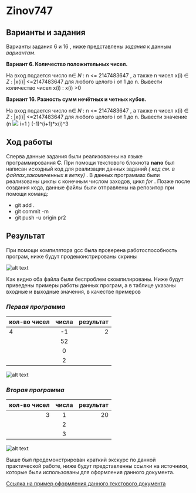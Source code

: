 # Zinov747

## **Варианты и задания**

Варианты задания 6 и 16 , ниже представлены _задания_ к данным *вариантам*.

**Вариант 6. Количество положительных чисел.** 

 На вход подается число n∈ _N_ : n <= 2147483647 , а также n чисел x(i) ∈ _Z_ : |x(i)| <=2147483647 для любого целого i от 1 до n. Вывести количество чисел x(i) : x(i) >0

**Вариант 16. Разность сумм нечётных и четных кубов.** 

  На вход подается число n∈ _N_ : n <= 2147483647 , а также n 
чисел x(i) ∈ _Z_ : |x(i)| <=2147483647 для любого целого i от 1 до n. Вывести значение  (n <img src="https://img.icons8.com/ios/50/000000/sigma-filled.png"> i=1 ) (-1)^(i+1)*x(i)^3

## **Ход работы**

Сперва данные задания были реализованны на языке программирования **C**. При помощи текстового блокнота **nano** был написан исходный код для реализации данных заданий _( код см. в файлах,закомиченных в ветку)_ . В данных программах были реализованы циклы с конечным числом заходов, цикл _for_ . Позже после создания кода, данные файлы были отправлены на репозитор при помощи команд:
  - git add .  
  - git commit -m
  - git push -u origin pr2
  
  ## **Результат**
  
  При помощи компилятора gcc была проверена работоспособность програм, ниже будут продемонстрированы скрины
  
 
 ![alt text](https://camo.githubusercontent.com/e9a7c9eccead6a239827abf665734e3e0ec8ad56/68747470733a2f2f70702e757365726170692e636f6d2f633834393532342f763834393532343034312f3133343132322f62463170556779387576412e6a7067)
 
 Как видно оба файла были беспроблем скомпилированы.
 Ниже будут приведены примеры работы данных програм, а в таблице указаны входные и выходные значения, в качестве примеров
 
 ### *Первая программа*
 
| кол-во чисел  |  числа        | результат|
| ------------- |:-------------:| --------:|
| 4             | -1            | 2        |
|               | 52            |          |
|               | 0             |          |
|               |  2            |          |

 ![alt text](https://pp.userapi.com/c847220/v847220041/1af475/JNXnxuvQNR8.jpg)
 
  ### *Вторая программа*
  
 | кол-во чисел  |  числа        | результат|
 | -------------:|:-------------:| --------:|
 | 3             | 1             | 20       |
 |               | 2             |          |
 |               | 3             |          |
 
![alt text](https://pp.userapi.com/c847220/v847220041/1af4b9/AubmLus0S2I.jpg)

 Выше был продемонстрирован краткий экскурс по данной практической работе, ниже будут представленны ссылки на источники, которые были использованы для оформления данного документа.
 
 [Ссылка на пример оформления данного текстового документа](https://github.com/adam-p/markdown-here/wiki/Markdown-Cheatsheet)

